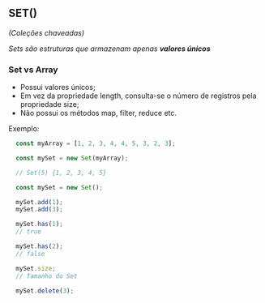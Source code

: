 ## SET()
*(Coleções chaveadas)*

*Sets são estruturas que armazenam apenas **valores únicos***

### Set vs Array

- Possui valores únicos;
- Em vez da propriedade length, consulta-se o número de registros pela propriedade size;
- Não possui os métodos map, filter, reduce etc.

Exemplo: 

  ~~~javascript
    const myArray = [1, 2, 3, 4, 4, 5, 3, 2, 3];

    const mySet = new Set(myArray);

    // Set(5) {1, 2, 3, 4, 5}
  ~~~

  ~~~javascript
    const mySet = new Set();

    mySet.add(1);
    mySet.add(3);

    mySet.has(1);
    // true

    mySet.has(2);
    // false

    mySet.size;
    // Tamanho do Set

    mySet.delete(3);
  ~~~
